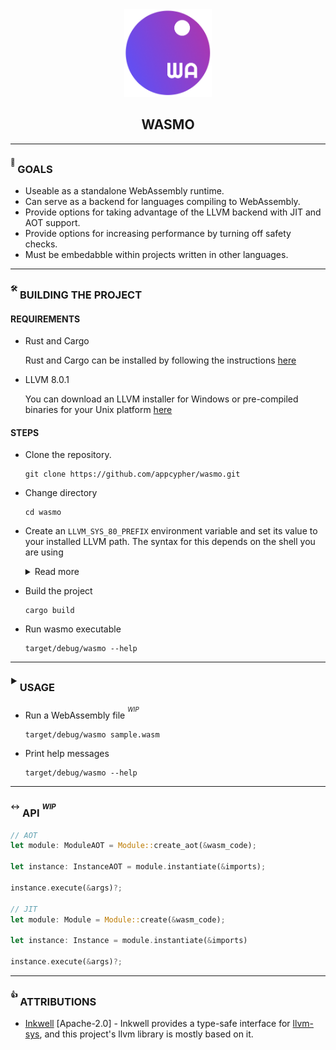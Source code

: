 <div align="center">
    <a href="#" target="_blank">
        <img src="media/wasmo.png" alt="Wasabi Logo" width="140" height="140"></img>
    </a>
</div>


<h2 align="center">WASMO</h2>

--------------

### <sup><sup>🚀</sup></sup> GOALS
- Useable as a standalone WebAssembly runtime.
- Can serve as a backend for languages compiling to WebAssembly.
- Provide options for taking advantage of the LLVM backend with JIT and AOT support.
- Provide options for increasing performance by turning off safety checks.
- Must be embedabble within projects written in other languages.

--------------

### <sup><sup>🛠</sup></sup> BUILDING THE PROJECT
#### REQUIREMENTS
  - Rust and Cargo

    Rust and Cargo can be installed by following the instructions [here](https://doc.rust-lang.org/cargo/getting-started/installation.html)

  - LLVM 8.0.1

    You can download an LLVM installer for Windows or pre-compiled binaries for your Unix platform [here](https://github.com/llvm/llvm-project/releases/tag/llvmorg-8.0.1)


#### STEPS
  - Clone the repository.

    ```
    git clone https://github.com/appcypher/wasmo.git
    ```

  - Change directory

    ```
    cd wasmo
    ```

  - Create an `LLVM_SYS_80_PREFIX` environment variable and set its value to your installed LLVM path. The syntax for this depends on the shell you are using

    <details>
      <summary>Read more</summary>

      - POSIX (BASH, ZSH, ...)

        ```
        export LLVM_SYS_80_PREFIX="/path/to/llvm"
        ```

      - FISH

        ```
        setenv LLVM_SYS_80_PREFIX "/path/to/llvm"
        ```

      - CMD [WINDOWS]

        ```
        set LLVM_SYS_80_PREFIX="/path/to/llvm"
        ```

      - POWERSHELL [WINDOWS]

        ```
        setx LLVM_SYS_80_PREFIX "/path/to/llvm"
        ```

      </details>

  - Build the project

    ```
    cargo build
    ```

  - Run wasmo executable

    ```
    target/debug/wasmo --help
    ```

--------------

### <sup><sup>▶️</sup></sup> USAGE
- Run a WebAssembly file _<sup><sup>WIP<sup></sup>_

  ```
  target/debug/wasmo sample.wasm
  ```

- Print help messages

  ```
  target/debug/wasmo --help
  ```

--------------

### <sup><sup>↔️</sup></sup> API _<sup><sup>WIP<sup></sup>_
```rust
// AOT
let module: ModuleAOT = Module::create_aot(&wasm_code);

let instance: InstanceAOT = module.instantiate(&imports);

instance.execute(&args)?;

// JIT
let module: Module = Module::create(&wasm_code);

let instance: Instance = module.instantiate(&imports)

instance.execute(&args)?;
```

--------------

### <sup><sup>👍</sup></sup> ATTRIBUTIONS
- [Inkwell](https://github.com/TheDan64/inkwell) [Apache-2.0] - Inkwell provides a type-safe interface for [llvm-sys](https://bitbucket.org/tari/llvm-sys.rs), and this project's llvm library is mostly based on it.
